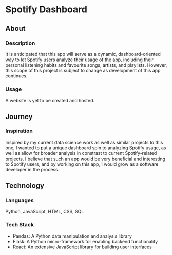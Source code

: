 # Spotify Dashboard 

## About

### Description
It is anticipated that this app will serve as a dynamic, dashboard-oriented way to let Spotify users analyze their usage of the app, including their personal listening habits and favourite songs, artists, and playlists. However, this scope of this project is subject to change as development of this app continues.

### Usage

A website is yet to be created and hosted.


## Journey
### Inspiration
Inspired by my current data science work as well as similar projects to this one, I wanted to put a unique dashboard spin to analyzing Spotify usage, as well as allow for broader analysis in constrast to current Spotify-related projects. I believe that such an app would be very beneficial and interesting to Spotify users, and by working on this app, I would grow as a software developer in the process.

## Technology

### Languages
Python, JavaScript, HTML, CSS, SQL

### Tech Stack
* Pandas: A Python data manipulation and analysis library
* Flask: A Python micro-framework for enabling backend functionality
* React: An extensive JavaScript library for building user interfaces
